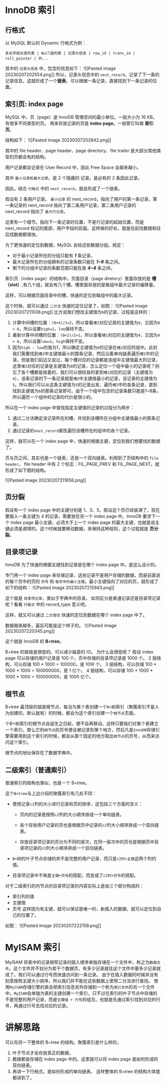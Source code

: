 # InnoDB 索引

## 行格式
以 MySQL 默认的 Dynamic 行格式为例：
```
变长字段长度列表 | Null值列表 | 记录头信息 | row_id | trans_id | roll_pointer | 列...
```

其中的 `记录头信息` 中，包含的信息如下：
![[Pasted image 20230207202554.png]]
所以，记录头信息中的 `next_record`，记录了下一条的记录信息。这就形成了一个**链表**。可以根据一条记录，直接找到下一条记录的位置。

## 索引页: index page


MySQL 中，页（page）是 InnoDB 管理空间的最小单位。一般大小为 16 KB。有很多不同类型的页。
用来存放记录的页是 **index page**。一般管它叫做 **索引页**。

结构如下：
![[Pasted image 20230207202842.png]]


其中的 file header、page header、page directory、file trailer 是大部分其他类型的页都会有的结构。

用户记录都会记录在 User Record 中，因此 Free Space 会越来越小。

其中 `最小记录和最大记录`。是 2 个隐藏的 记录。是必有的 2 条因此记录。

因此。结合 `行格式` 中的 `next_record`，就会形成了一个链表。

假设有 2 条用户记录。
`最小记录` 的 next_record，指向了用户的第一条记录，第一条记录的 next_record 指向了第二条用户记录，第二条用户记录的 next_record 指向了 `最大行记录`。

这里有一个细节。指向下一条记录的位置，不是行记录的起始位置，而是 next_record 标记的尾部，用户字段的前面。这样做的好处，就是往前找数据和往后找数据都很快。

为了更快速的定位到数据，MySQL 会给这些数据分组。规定：
- 对于最小记录所在的分组只能有 _**1**_ 条记录。
- 最大记录所在的分组拥有的记录条数只能在 _**1~8**_ 条之间。
- 剩下的分组中记录的条数范围只能在是 _**4~8**_ 条之间。

索引页（index page）的结构中，页面目录（page diretory）里面存放的是 **槽（slot）**,有几个组，就会有几个槽。槽里面存放的是每组中最大记录的偏移量。

这样，可以根据页面目录中的槽，快速的定位到每组中的最大记录。

这个时候，就可以通过 `二分法` 快速的定位记录了，如图：
![[Pasted image 20230207211036.png]]
比方说我们想找主键值为`6`的记录，过程是这样的：
1.  计算中间槽的位置：`(0+4)/2=2`，所以查看`槽2`对应记录的主键值为`8`，又因为`8 > 6`，所以设置`high=2`，`low`保持不变。
2.  重新计算中间槽的位置：`(0+2)/2=1`，所以查看`槽1`对应的主键值为`4`，又因为`4 < 6`，所以设置`low=1`，`high`保持不变。
3.  因为`high - low`的值为1，所以确定主键值为`6`的记录在`槽2`对应的组中。此刻我们需要找到`槽2`中主键值最小的那条记录，然后沿着单向链表遍历`槽2`中的记录。但是我们前边又说过，每个槽对应的记录都是该组中主键值最大的记录，这里`槽2`对应的记录是主键值为`8`的记录，怎么定位一个组中最小的记录呢？别忘了各个槽都是挨着的，我们可以很轻易的拿到`槽1`对应的记录（主键值为`4`），该条记录的下一条记录就是`槽2`中主键值最小的记录，该记录的主键值为`5`。所以我们可以从这条主键值为`5`的记录出发，遍历`槽2`中的各条记录，直到找到主键值为`6`的那条记录即可。由于一个组中包含的记录条数只能是1~8条，所以遍历一个组中的记录的代价是很小的。

所以在一个 index page 中查找指定主键值的记录的过程分为两步：
1.  通过二分法确定该记录所在的槽，并找到该槽所在分组中主键值最小的那条记录。
2.  通过记录的`next_record`属性遍历该槽所在的组中的各个记录。


这样，就可以在一个 index page 中，快速的根据主键，定位到我们想要找的数据了。


页与页之间，其实也是一个链表，还是一个双向链表。利用到了页结构中的 `file header`。
file header 中有 2 个标志：FIL_PAGE_PREV 和 FIL_PAGE_NEXT。就形成了如下图的结构。

![[Pasted image 20230207211656.png]]

## 页分裂

假设有一个 index page 中的主键分别是 1、3、5，假设这个页已经装满了，现在要插入一条主键为 4 的记录，需要放在另一个 index page 中。InnoDB 要求下一个 index page 最小主键，必须大于上一个 index page 的最大主键，也就是说主键必须是递增的。这个时候就要移动数据，来保持这种规则，这个过程就是 **页分裂**。



## 目录项记录

InnoDB 为了快速的根据主键找到记录是在哪个 index page 中。是这么设计的。

专门用一个 index page 来存储记录，这些记录不是用户存储的数据，而是前面说的每个页中的页的 `页号` 和 `每页中的最小主键`。最小主键指向了对应的页，就形成了如下的结构：
![[Pasted image 20230207215943.png]]

这个就是 `目录项记录`，类似于字典中的目录。
如何区分是普通记录还是目录项记录呢？看看 `行格式` 中的 record_type 意义吧。

这样，就又可以通过 `二分查找` 快速的定位到数据在哪个 index page 中了。

数据越来越多，最后可能是这个样子的。
![[Pasted image 20230207220345.png]]

这个就是 InnoDB 的 **B+tree**。

B+tree 的层级是很低的。可以减少磁盘的 IO。
为什么会很低呢？
假设 index page 可以存储的用户记录是 100 个，页中存储的目录项记录是 1000 个。
2 层结构，可以存储 100 * 1000 = 100000，是 10W 个。
3 层结构，可以存储 100 * 1000 * 1000 = 100000000，是 1 亿个。
4 层结构，可以存储 100 * 1000 * 1000 * 1000 = 100000000，是 1000 亿个。

## 根节点

B+tree 最顶层的就是根节点，每当为某个表创建一个`B+`树索引（聚簇索引不是人为创建的，默认就有）的时候，都会为这个索引创建一个`根节点`页面。

个B+树索引的根节点自诞生之日起，便不会再移动。这样只要我们对某个表建立一个索引，那么它的`根节点`的页号便会被记录到某个地方，然后凡是`InnoDB`存储引擎需要用到这个索引的时候，都会从那个固定的地方取出`根节点`的页号，从而来访问这个索引。

根节点的地址保存在了数据字典中。

## 二级索引（普通索引）

普通索引的结构也类似，也是一个 B+tree。

这个`B+tree`与上边介绍的聚簇索引有几处不同：

-   使用记录`c2`列的大小进行记录和页的排序，这包括三个方面的含义：
    
    -   页内的记录是按照`c2`列的大小顺序排成一个单向链表。
        
    -   各个存放用户记录的页也是根据页中记录的`c2`列大小顺序排成一个双向链表。
        
    -   存放目录项记录的页分为不同的层次，在同一层次中的页也是根据页中目录项记录的`c2`列大小顺序排成一个双向链表。
        
-   `B+`树的叶子节点存储的并不是完整的用户记录，而只是`c2列+主键`这两个列的值。
    
-   目录项记录中不再是`主键+页号`的搭配，而变成了`c2列+页号`的搭配。


对于二级索引的内节点的目录项记录的内容实际上是由三个部分构成的：
-   索引列的值
-   主键值
-   页号
这样因为有主键，就可以保证是唯一的，新插入的数据，就可以定位到自己的位置了。

如图：
![[Pasted image 20230207222158.png]]


# MyISAM 索引

MyISAM 将表中的记录按照记录的插入顺序单独存储在一个文件中，称之为`数据文件`。这个文件并不划分为若干个数据页，有多少记录就往这个文件中塞多少记录就成了。我们可以通过行号而快速访问到一条记录。
由于在插入数据的时候并没有刻意按照主键大小排序，所以我们并不能在这些数据上使用二分法进行查找。
使用`MyISAM`存储引擎的表会把索引信息另外存储到一个称为`索引文件`的另一个文件中。`MyISAM`会单独为表的主键创建一个索引，只不过在索引的叶子节点中存储的不是完整的用户记录，而是`主键值 + 行号`的组合。也就是先通过索引找到对应的行号，再通过行号去找对应的记录。

# 讲解思路

可以先将一下整体的 B+tree 的结构。聚簇索引是什么样的，
1. 叶子节点才会存放真正的数据。
2. 数据都是存储在 index page 中的。这里就可以将 index page 是如何形成的双向链表。
3. 再讲一下行格式，是如何形成的单向链表。
这样整体的 B+tree 的结构大体就都讲到了。


